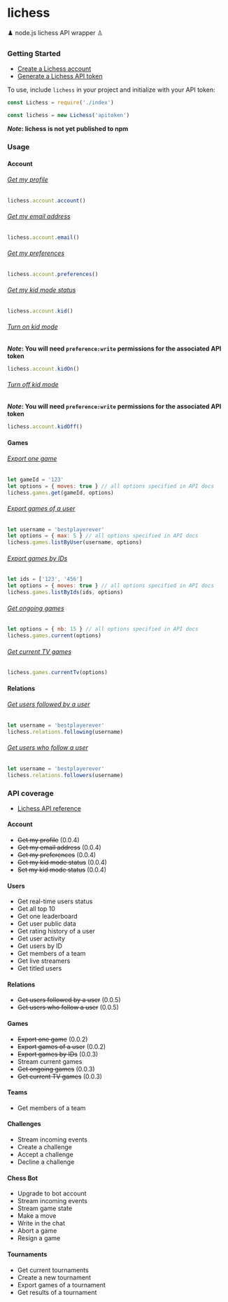 # lichess
♟️ node.js lichess API wrapper ♙

### Getting Started

* [Create a Lichess account](https://lichess.org/signup)
* [Generate a Lichess API token](https://lichess.org/account/oauth/token)

To use, include `lichess` in your project and initialize with your API token:
```js
const Lichess = require('./index')

const lichess = new Lichess('apitoken')
```
**_Note_: lichess is not yet published to npm**

### Usage

#### Account

###### [Get my profile](https://lichess.org/api#operation/accountMe)
```js
lichess.account.account()
```

###### [Get my email address](https://lichess.org/api#operation/accountEmail)
```js
lichess.account.email()
```

###### [Get my preferences](https://lichess.org/api#operation/account)
```js
lichess.account.preferences()
```

###### [Get my kid mode status](https://lichess.org/api#operation/accountKid)
```js
lichess.account.kid()
```

###### [Turn on kid mode](https://lichess.org/api#operation/accountKidPost)
**_Note_: You will need `preference:write` permissions for the associated API token**
```js
lichess.account.kidOn()
```

###### [Turn off kid mode](https://lichess.org/api#operation/accountKidPost)
**_Note_: You will need `preference:write` permissions for the associated API token**
```js
lichess.account.kidOff()
```

#### Games

###### [Export one game](https://lichess.org/api#operation/gamePgn)
```js
let gameId = '123'
let options = { moves: true } // all options specified in API docs
lichess.games.get(gameId, options)
```

###### [Export games of a user](https://lichess.org/api#operation/apiGamesUser)
```js
let username = 'bestplayerever'
let options = { max: 5 } // all options specified in API docs
lichess.games.listByUser(username, options)
```

###### [Export games by IDs](https://lichess.org/api#operation/gamesExportIds)
```js
let ids = ['123', '456']
let options = { moves: true } // all options specified in API docs
lichess.games.listByIds(ids, options)
```

###### [Get ongoing games](https://lichess.org/api#operation/apiAccountPlaying)
```js
let options = { nb: 15 } // all options specified in API docs
lichess.games.current(options)
```

###### [Get current TV games](https://lichess.org/api#operation/tvChannels)
```js
lichess.games.currentTv(options)
```

#### Relations

###### [Get users followed by a user](https://lichess.org/api#operation/apiUserFollowing)
```js
let username = 'bestplayerever'
lichess.relations.following(username)
```

###### [Get users who follow a user](https://lichess.org/api#operation/apiUserFollowers)
```js
let username = 'bestplayerever'
lichess.relations.followers(username)
```


### API coverage
* [Lichess API reference](https://lichess.org/api)

#### Account
* ~~Get my profile~~ (0.0.4)
* ~~Get my email address~~ (0.0.4)
* ~~Get my preferences~~ (0.0.4)
* ~~Get my kid mode status~~ (0.0.4)
* ~~Set my kid mode status~~ (0.0.4)

#### Users
* Get real-time users status
* Get all top 10
* Get one leaderboard
* Get user public data
* Get rating history of a user
* Get user activity
* Get users by ID
* Get members of a team
* Get live streamers
* Get titled users

#### Relations
* ~~Get users followed by a user~~ (0.0.5)
* ~~Get users who follow a user~~ (0.0.5)

#### Games
* ~~Export one game~~ (0.0.2)
* ~~Export games of a user~~ (0.0.2)
* ~~Export games by IDs~~ (0.0.3)
* Stream current games
* ~~Get ongoing games~~ (0.0.3)
* ~~Get current TV games~~ (0.0.3)

#### Teams
* Get members of a team

#### Challenges
* Stream incoming events
* Create a challenge
* Accept a challenge
* Decline a challenge

#### Chess Bot
* Upgrade to bot account
* Stream incoming events
* Stream game state
* Make a move
* Write in the chat
* Abort a game
* Resign a game

#### Tournaments
* Get current tournaments
* Create a new tournament
* Export games of a tournament
* Get results of a tournament
